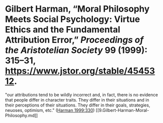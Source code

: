 # Gilbert Harman, “Moral Philosophy Meets Social Psychology: Virtue Ethics and the Fundamental Attribution Error,” *Proceedings of the Aristotelian Society* 99 (1999): 315–31, https://www.jstor.org/stable/4545312.

"our attributions tend to be wildly incorrect and, in fact, there is no evidence that people differ in character traits. They differ in their situations and in their perceptions of their situations. They differ in their goals, strategies, neuoses, optimism, etc." ([Harman 1999:330](zotero://open-pdf/library/items/CC8CW56M?page=16))
[[9.Gilbert-Harman-Moral-Philosophy.md]]